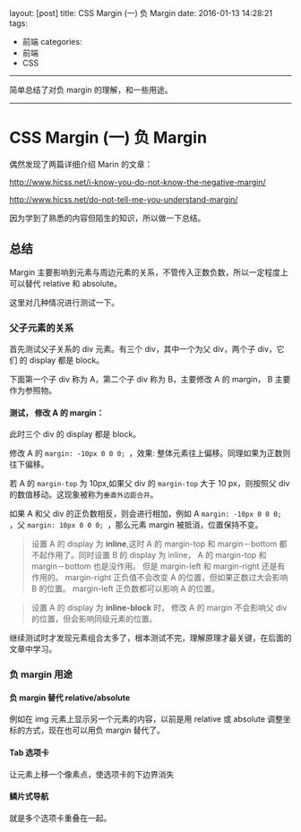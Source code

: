 layout: [post]
title: CSS Margin (一) 负 Margin
date: 2016-01-13 14:28:21
tags:
- 前端
categories:
- 前端
- CSS
---

简单总结了对负 margin 的理解，和一些用途。

<!-- more -->

---

# CSS Margin (一) 负 Margin

偶然发现了两篇详细介绍 Marin 的文章：

http://www.hicss.net/i-know-you-do-not-know-the-negative-margin/

http://www.hicss.net/do-not-tell-me-you-understand-margin/

因为学到了熟悉的内容但陌生的知识，所以做一下总结。

## 总结

Margin 主要影响到元素与周边元素的关系，不管传入正数负数，所以一定程度上可以替代 relative 和 absolute。

这里对几种情况进行测试一下。

### 父子元素的关系

首先测试父子关系的 div 元素。有三个 div，其中一个为父 div，两个子 div，它们 的 display 都是 block。

下面第一个子 div 称为 A，第二个子 div 称为 B，主要修改 A 的 margin， B 主要作为参照物。


#### 测试， 修改 A 的 margin：

此时三个 div 的 display 都是 block。

修改 A 的 `margin: -10px 0 0 0; `，效果: 整体元素往上偏移。同理如果为正数则往下偏移。

若 A 的 `margin-top` 为 10px,如果父 div 的 `margin-top` 大于 10 px，则按照父 div 的数值移动。这现象被称为`垂直外边距合并`。

如果 A 和父 div 的正负数相反，则会进行相加，例如 A  `margin: -10px 0 0 0; `，父 `margin: 10px 0 0 0; `，那么元素 margin 被抵消，位置保持不变。



> 设置 A 的 display 为 **inline**,这时 A 的 margin-top 和 margin－bottom 都不起作用了。同时设置 B 的 display 为 inline， A 的 margin-top 和 margin－bottom 也是没作用。
> 但是 margin-left 和 margin-right 还是有作用的。 margin-right 正负值不会改变 A 的位置，但如果正数过大会影响 B 的位置。
> margin-left 正负数都可以影响 A 的位置。

> 设置 A 的 display 为 **inline-block** 时， 修改 A 的 margin 不会影响父 div 的位置，但会影响同级元素的位置。

继续测试时才发现元素组合太多了，根本测试不完，理解原理才最关键，在后面的文章中学习。


### 负 margin 用途

#### 负 margin 替代 relative/absolute

例如在 img 元素上显示另一个元素的内容，以前是用 relative 或 absolute 调整坐标的方式，现在也可以用负 margin 替代了。

#### Tab 选项卡

让元素上移一个像素点，使选项卡的下边界消失

#### 鳞片式导航

就是多个选项卡重叠在一起。
